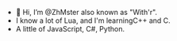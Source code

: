 - 👋 Hi, I’m @ZhMster also known as "With'r".
- I know a lot of Lua, and I'm learningC++ and C.
- A little of JavaScript, C#, Python.

<!---
ZhMster/ZhMster is a ✨ special ✨ repository because its `README.md` (this file) appears on your GitHub profile.
You can click the Preview link to take a look at your changes.
--->
